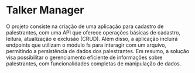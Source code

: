 # Talker Manager
O projeto consiste na criação de uma aplicação para cadastro de palestrantes, com uma API que oferece operações básicas de cadastro, leitura, atualização e exclusão (CRUD). Além disso, a aplicação incluirá endpoints que utilizam o módulo fs para interagir com um arquivo, permitindo a persistência de dados dos palestrantes. Em resumo, a solução visa possibilitar o gerenciamento eficiente de informações sobre palestrantes, com funcionalidades completas de manipulação de dados.
